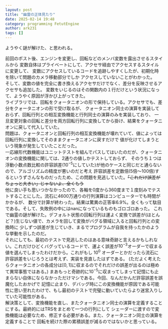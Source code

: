 ```yaml
---
layout: post
title: "幽霊の正体見たり"
date: 2025-02-14 19:48
category: programming FetutEngine
author: ark231
tags: []
---
```

ようやく謎が解けた、と思われる。  
<!-- more -->
前回のポスト後、エンジンを変更し、回転などのメンバ変数を露出させるスタイルから
変数自体はプライベートにして、アクセサ経由でアクセスするスタイルに変更して、
変数にアクセスしているコードを追跡しやすくしたが、初期化時を除いて問題のカメラ移動部分でしか
アクセスしていないことがわかった。  
そして、変数の値を完全に書き換えるアクセサだけでなく、差分を反映させるアクセサも追加した。
変数をいじるのはその関数内の１行だけという状況になって、ようやく原因が浮かび上がってきた。  
ライブラリでは、回転をクォータニオンの形で保持している。アクセサでも、差分をクォータニオンの形で受け取るが、
クォータニオン同士の演算を実装しておらず、回転行列との相互変換機能と行列同士の演算のみを実装しており、
一旦変更対象の回転と差分を両方回転行列に変換してから掛け、結果をクォータニオンに戻して代入していた。  
問題は、クォータニオンと回転行列の相互変換機能が壊れていて、値によっては回転行列に変換してそのままクォータニオンに戻すだけで
値が化けてしまうという現象が発生していたことだった。  
一応線形代数機能はユニットテストを組んでパスしてはいたのだが、クォータニオンの変換機能に関しては、2通りの値しかテストしておらず、
そのうち１つは浮動小数点数比較の許容誤差($10^{-5}$にしていた)が他のケースと同じだと通らないので、アルゴリズムの精度が悪いのだと考え
許容誤差を定数倍(5倍〜100倍)するというずさんなものだったため、この問題を見逃していた。~~「これだけ誤差がちょっと大きい」じゃないよ、全くもう~~  
他に良い手も思いつかなかったので、各軸を0度から360度まで１度刻みでテストすることにした。流石に4600万通りの行列演算はコンピューターでも時間がかかるが、
数分で計算が終わった。結果は驚異の正答率6.9%。全くもって駄目である。そして、失敗例の中にはnanになっているものもゴロゴロあった。
これで幽霊の謎が解けた。デフォルト状態の回転行列は運よく変換で誤差が(ほとんど？)生じない値で、カメラを回して変換がバグる領域に入ると回転行列との変換時に
少しずつ誤差が生じていき、まるでプログラムが自我を持ったかのような挙動を示したのだ。  
それにしても、最初のテストで見逃したのはある意味奇跡と言えるかもしれない。これだけひどくバグっているコードで、運よく誤差が$10^{-3}$オーダーで収まる
値を選んでしまったわけだから。これがもし $10^0$ オーダーとかだったら流石に許容誤差をいじろうとは考えず、実装を見直したはずである。
(ただよく考えたらクォータニオンの各成分は$[0,1]$に収まるのでそれだけの誤差が出るのは極めて異常事態ではある。)
まあもっと奇跡的に$10^{-5}$に収まってしまって記憶にも止まらない自体にならなかっただけマシである。今回、なんだかんだ許容誤差を誤魔化したおかげで
記憶に止まり、デバッグ時にこの変換機能が原因である可能性に思い至れたわけで、もし最初のテストで完璧に動いていたらより迷宮入りしていた可能性がある。  
解決策として、変換機能を直し、またクォータニオン同士の演算を定義することにする。最終的にはTRSをまとめて一つの行列にして
シェーダーに渡すので変換機能は必要なため、修正する必要がある。また、クォータニオン同士の演算を定義することで
回転を続けた際の累積誤差が減るのではないかと思っている。
